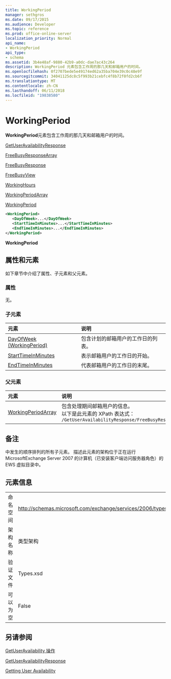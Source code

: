```yaml
---
title: WorkingPeriod
manager: sethgros
ms.date: 09/17/2015
ms.audience: Developer
ms.topic: reference
ms.prod: office-online-server
localization_priority: Normal
api_name:
- WorkingPeriod
api_type:
- schema
ms.assetid: 3b4e48af-9880-42b9-a0dc-dae7ac43c264
description: WorkingPeriod 元素包含工作周的那几天和邮箱用户的时间。
ms.openlocfilehash: 0f2707bede5e49174ed62a35ba704e39c0c48e9f
ms.sourcegitcommit: 34041125dc8c5f993b21cebfc4f8b72f0fd2cb6f
ms.translationtype: MT
ms.contentlocale: zh-CN
ms.lasthandoff: 06/11/2018
ms.locfileid: "19838580"
---
```

# <a name="workingperiod"></a>WorkingPeriod

**WorkingPeriod**元素包含工作周的那几天和邮箱用户的时间。 
  
[GetUserAvailabilityResponse](getuseravailabilityresponse.md)
  
[FreeBusyResponseArray](freebusyresponsearray.md)
  
[FreeBusyResponse](freebusyresponse.md)
  
[FreeBusyView](freebusyview.md)
  
[WorkingHours](workinghours-ex15websvcsotherref.md)
  
[WorkingPeriodArray](workingperiodarray.md)
  
[WorkingPeriod](workingperiod.md)
  
```xml
<WorkingPeriod>
   <DayOfWeek>...</DayOfWeek>
   <StartTimeInMinutes>...</StartTimeInMinutes>
   <EndTimeInMinutes>...</EndTimeInMinutes>
</WorkingPeriod>
```

 **WorkingPeriod**
## <a name="attributes-and-elements"></a>属性和元素

如下章节中介绍了属性、子元素和父元素。
  
### <a name="attributes"></a>属性

无。
  
### <a name="child-elements"></a>子元素

|**元素**|**说明**|
|:-----|:-----|
|[DayOfWeek (WorkingPeriod)](dayofweek-workingperiod.md) <br/> |包含计划的邮箱用户的工作日的列表。  <br/> |
|[StartTimeInMinutes](starttimeinminutes.md) <br/> |表示邮箱用户的工作日的开始。  <br/> |
|[EndTimeInMinutes](endtimeinminutes.md) <br/> |代表邮箱用户的工作日的末尾。  <br/> |
   
### <a name="parent-elements"></a>父元素

|**元素**|**说明**|
|:-----|:-----|
|[WorkingPeriodArray](workingperiodarray.md) <br/> |包含处理期间邮箱用户的信息。  <br/> 以下是此元素的 XPath 表达式：  <br/>  `/GetUserAvailabilityResponse/FreeBusyResponseArray/FreeBusyResponse/FreeBusyView/WorkingHours/WorkingPeriodArray` <br/> |
   
## <a name="remarks"></a>备注

中发生的顺序排列的所有子元素。 描述此元素的架构位于正在运行 MicrosoftExchange Server 2007 的计算机（已安装客户端访问服务器角色）的 EWS 虚拟目录中。
  
## <a name="element-information"></a>元素信息

|||
|:-----|:-----|
|命名空间  <br/> |http://schemas.microsoft.com/exchange/services/2006/types  <br/> |
|架构名称  <br/> |类型架构  <br/> |
|验证文件  <br/> |Types.xsd  <br/> |
|可以为空  <br/> |False  <br/> |
   
## <a name="see-also"></a>另请参阅



[GetUserAvailability 操作](getuseravailability-operation.md)
  
[GetUserAvailabilityResponse](getuseravailabilityresponse.md)


[Getting User Availability](http://msdn.microsoft.com/library/d4133fcb-9b0f-4e6b-aadf-a389da83516a%28Office.15%29.aspx)

